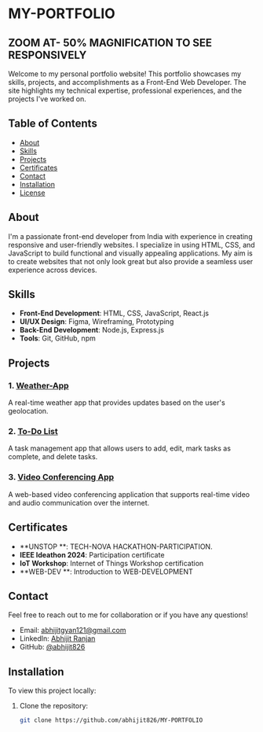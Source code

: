 # MY-PORTFOLIO

## ZOOM AT- 50% MAGNIFICATION TO SEE RESPONSIVELY

Welcome to my personal portfolio website! This portfolio showcases my skills, projects, and accomplishments as a Front-End Web Developer. The site highlights my technical expertise, professional experiences, and the projects I've worked on.

## Table of Contents
- [About](#about)
- [Skills](#skills)
- [Projects](#projects)
- [Certificates](#certificates)
- [Contact](#contact)
- [Installation](#installation)
- [License](#license)

## About
I'm a passionate front-end developer from India with experience in creating responsive and user-friendly websites. I specialize in using HTML, CSS, and JavaScript to build functional and visually appealing applications. My aim is to create websites that not only look great but also provide a seamless user experience across devices.

## Skills
- **Front-End Development**: HTML, CSS, JavaScript, React.js
- **UI/UX Design**: Figma, Wireframing, Prototyping
- **Back-End Development**: Node.js, Express.js
- **Tools**: Git, GitHub, npm

## Projects

### 1. [Weather-App](https://github.com/abhijit826/WEATHER-APP)
A real-time weather app that provides updates based on the user's geolocation.

### 2. [To-Do List](https://github.com/abhijit826/TO-DO-LIST)
A task management app that allows users to add, edit, mark tasks as complete, and delete tasks.

### 3. [Video Conferencing App](https://github.com/abhijit826/video-con)
A web-based video conferencing application that supports real-time video and audio communication over the internet.

## Certificates
- **UNSTOP **: TECH-NOVA HACKATHON-PARTICIPATION.
- **IEEE Ideathon 2024**: Participation certificate
- **IoT Workshop**: Internet of Things Workshop certification
- **WEB-DEV **: Introduction to WEB-DEVELOPMENT
## Contact
Feel free to reach out to me for collaboration or if you have any questions!

- Email: abhijitgyan121@gmail.com
- LinkedIn: [Abhijit Ranjan](https://www.linkedin.com/in/abhijit-ranjan-3b5399288/)
- GitHub: [@abhijit826](https://github.com/abhijit826)

## Installation
To view this project locally:
1. Clone the repository:
   ```bash
   git clone https://github.com/abhijit826/MY-PORTFOLIO

